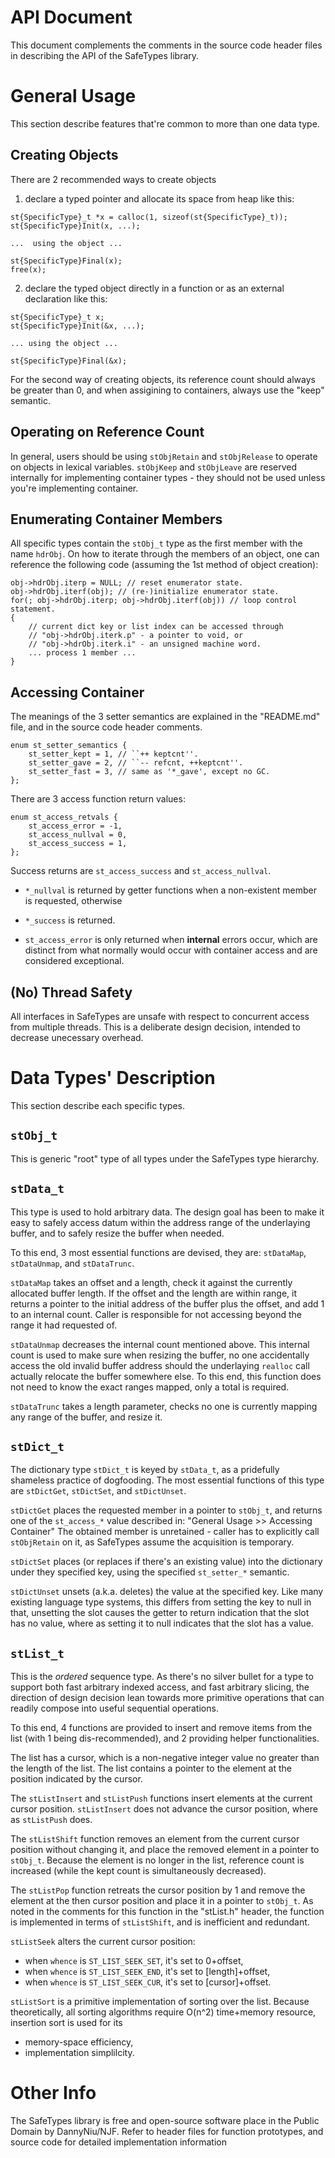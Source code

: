 API Document
============

This document complements the comments in the source code header files in
describing the API of the SafeTypes library.

General Usage
=============

This section describe features that're common to more than one data type.

Creating Objects
----------------

There are 2 recommended ways to create objects

1. declare a typed pointer and allocate its space from heap like this:

```
st{SpecificType}_t *x = calloc(1, sizeof(st{SpecificType}_t));
st{SpecificType}Init(x, ...);

...  using the object ...

st{SpecificType}Final(x);
free(x);
```

2. declare the typed object directly in a function or as
   an external declaration like this:

```
st{SpecificType}_t x;
st{SpecificType}Init(&x, ...);

... using the object ...

st{SpecificType}Final(&x);
```

For the second way of creating objects, its reference count should
always be greater than 0, and when assigining to containers, always
use the "keep" semantic.

Operating on Reference Count
----------------------------

In general, users should be using `stObjRetain` and `stObjRelease` to
operate on objects in lexical variables. `stObjKeep` and `stObjLeave` are
reserved internally for implementing container types - they should not be
used unless you're implementing container.

Enumerating Container Members
-----------------------------

All specific types contain the `stObj_t` type as the first member with
the name `hdrObj`. On how to iterate through the members of an object, 
one can reference the following code (assuming the 1st method of 
object creation):

```
obj->hdrObj.iterp = NULL; // reset enumerator state.
obj->hdrObj.iterf(obj); // (re-)initialize enumerator state.
for(; obj->hdrObj.iterp; obj->hdrObj.iterf(obj)) // loop control statement.
{
    // current dict key or list index can be accessed through
    // "obj->hdrObj.iterk.p" - a pointer to void, or
    // "obj->hdrObj.iterk.i" - an unsigned machine word.
    ... process 1 member ...
}
```

Accessing Container
-------------------

The meanings of the 3 setter semantics are explained in the "README.md" file,
and in the source code header comments.

```
enum st_setter_semantics {
    st_setter_kept = 1, // ``++ keptcnt''.
    st_setter_gave = 2, // ``-- refcnt, ++keptcnt''.
    st_setter_fast = 3, // same as '*_gave', except no GC.
};
```

There are 3 access function return values:

```
enum st_access_retvals {
    st_access_error = -1,
    st_access_nullval = 0,
    st_access_success = 1,
};
```

Success returns are `st_access_success` and `st_access_nullval`.

- `*_nullval` is returned by getter functions when a non-existent
  member is requested, otherwise
  
- `*_success` is returned.

- `st_access_error` is only returned when **internal** errors occur, 
  which are distinct from what normally would occur with container
  access and are considered exceptional.

(No) Thread Safety
------------------

All interfaces in SafeTypes are unsafe with respect to concurrent access from 
multiple threads. This is a deliberate design decision, intended to decrease 
unecessary overhead. 

Data Types' Description
=======================

This section describe each specific types.

`stObj_t`
---------

This is generic "root" type of all types under the SafeTypes type hierarchy.

`stData_t`
----------

This type is used to hold arbitrary data. The design goal has been to make it
easy to safely access datum within the address range of the underlaying buffer,
and to safely resize the buffer when needed.

To this end, 3 most essential functions are devised, they are:
`stDataMap`, `stDataUnmap`, and `stDataTrunc`. 

`stDataMap` takes an offset and a length, check it against the currently 
allocated buffer length. If the offset and the length are within range,
it returns a pointer to the initial address of the buffer plus the offset,
and add 1 to an internal count. Caller is responsible for not accessing 
beyond the range it had requested of.

`stDataUnmap` decreases the internal count mentioned above. This internal
count is used to make sure when resizing the buffer, no one accidentally access
the old invalid buffer address should the underlaying `realloc` call actually
relocate the buffer somewhere else. To this end, this function does not need
to know the exact ranges mapped, only a total is required.

`stDataTrunc` takes a length parameter, checks no one is currently mapping
any range of the buffer, and resize it.

`stDict_t`
----------

The dictionary type `stDict_t` is keyed by `stData_t`, as a 
pridefully shameless practice of dogfooding. The most essential functions 
of this type are `stDictGet`, `stDictSet`, and `stDictUnset`.

`stDictGet` places the requested member in a pointer to `stObj_t`, and returns
one of the `st_access_*` value described in: 
"General Usage >> Accessing Container"
The obtained member is unretained - caller has to explicitly call `stObjRetain`
on it, as SafeTypes assume the acquisition is temporary.

`stDictSet` places (or replaces if there's an existing value) into the 
dictionary under they specified key, using the specified `st_setter_*` 
semantic.

`stDictUnset` unsets (a.k.a. deletes) the value at the specified key. Like
many existing language type systems, this differs from setting the key to null
in that, unsetting the slot causes the getter to return indication that the
slot has no value, where as setting it to null indicates that the slot has a
value.

`stList_t`
----------

This is the *ordered* sequence type. As there's no silver bullet for a type
to support both fast arbitrary indexed access, and fast arbitrary slicing,
the direction of design decision lean towards more primitive operations that
can readily compose into useful sequential operations.

To this end, 4 functions are provided to insert and remove items from the list
(with 1 being dis-recommended), and 2 providing helper functionalities.

The list has a cursor, which is a non-negative integer value no greater than 
the length of the list. The list contains a pointer to the element at the 
position indicated by the cursor.

The `stListInsert` and `stListPush` functions insert elements at the current
cursor position. `stListInsert` does not advance the cursor position, where as
`stListPush` does.

The `stListShift` function removes an element from the current cursor position
without changing it, and place the removed element in a pointer to `stObj_t`.
Because the element is no longer in the list, reference count is increased
(while the kept count is simultaneously decreased).

The `stListPop` function retreats the cursor position by 1 and remove the
element at the then cursor position and place it in a pointer to `stObj_t`.
As noted in the comments for this function in the "stList.h" header,
the function is implemented in terms of `stListShift`, and is inefficient and
redundant.

`stListSeek` alters the current cursor position:
- when `whence` is `ST_LIST_SEEK_SET`, it's set to 0+offset,
- when `whence` is `ST_LIST_SEEK_END`, it's set to [length]+offset,
- when `whence` is `ST_LIST_SEEK_CUR`, it's set to [cursor]+offset.

`stListSort` is a primitive implementation of sorting over the list.
Because theoretically, all sorting algorithms require O(n^2) time+memory
resource, insertion sort is used for its
- memory-space efficiency,
- implementation simplilcity.

Other Info
==========

The SafeTypes library is free and open-source software place in the 
Public Domain by DannyNiu/NJF. Refer to header files for function prototypes,
and source code for detailed implementation information
